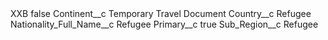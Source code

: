 <?xml version="1.0" encoding="UTF-8"?>
<CustomMetadata xmlns="http://soap.sforce.com/2006/04/metadata" xmlns:xsi="http://www.w3.org/2001/XMLSchema-instance" xmlns:xsd="http://www.w3.org/2001/XMLSchema">
    <label>XXB</label>
    <protected>false</protected>
    <values>
        <field>Continent__c</field>
        <value xsi:type="xsd:string">Temporary Travel Document</value>
    </values>
    <values>
        <field>Country__c</field>
        <value xsi:type="xsd:string">Refugee</value>
    </values>
    <values>
        <field>Nationality_Full_Name__c</field>
        <value xsi:type="xsd:string">Refugee</value>
    </values>
    <values>
        <field>Primary__c</field>
        <value xsi:type="xsd:boolean">true</value>
    </values>
    <values>
        <field>Sub_Region__c</field>
        <value xsi:type="xsd:string">Refugee</value>
    </values>
</CustomMetadata>
